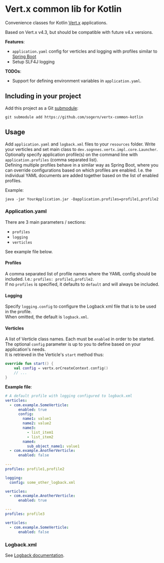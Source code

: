 # Vert.x common lib for Kotlin

Convenience classes for Kotlin [Vert.x](https://vertx.io/) applications.

Based on Vert.x v4.3, but should be compatible with future v4.x versions.

**Features**:
* `application.yaml` config for verticles and logging with profiles similar to [Spring Boot](https://docs.spring.io/spring-boot/docs/current/reference/html/features.html#features.external-config)
* Setup SLF4J logging

**TODOs**:
* Support for defining environment variables in `application.yaml`.


## Including in your project
Add this project as a Git [submodule](https://git-scm.com/book/en/v2/Git-Tools-Submodules):
```shell
git submodule add https://github.com/sogern/vertx-common-kotlin
```


## Usage

Add `application.yaml` and `logback.xml` files to your `resources` folder.
Write your verticles and set main class to `dev.sognnes.vertx.impl.core.Launcher`.
Optionally specify application profile(s) on the command line with `application.profiles` (comma separated list).<br/>
Defining multiple profiles behave in a similar way as Spring Boot, where you can override configurations based on which
profiles are enabled. I.e. the individual YAML documents are added together based on the list of enabled profiles.

Example:
```shell
java -jar YourApplication.jar -Dapplication.profiles=profile1,profile2
```

### Application.yaml
There are 3 main parameters / sections:
* `profiles`
* `logging`
* `verticles`

See example file below.

#### Profiles
A comma separated list of profile names where the YAML config should be included. I.e.: `profiles: profile1,profile2`.<br/>
If no `profiles` is specified, it defaults to `default` and will always be included.

#### Logging
Specify `logging.config` to configure the Logback xml file that is to be used in the profile.<br/>
When omitted, the default is `logback.xml`.

#### Verticles
A list of Verticle class names. Each must be `enabled` in order to be started.<br/>
The optional `config` parameter is up to you to define based on your application's needs.<br/>
It is retrieved in the Verticle's `start` method thus:

```kotlin
override fun start() {
    val config = vertx.orCreateContext.config()
    // ...
}
```

**Example file**:
```yaml
# A default profile with logging configured to logback.xml
verticles:
  - com.example.SomeVerticle:
      enabled: true
      config:
        name1: value1
        name2: value2
        name3:
          - list_item1
          - list_item2
        name4:
          sub_object_name1: value1
  - com.example.AnotherVerticle:
      enabled: false
        
---
profiles: profile1,profile2

logging:
  config: some_other_logback.xml

verticles:
  - com.example.AnotherVerticle:
      enabled: true

---
profiles: profile3

verticles:
  - com.example.SomeVerticle:
      enabled: false
```


### Logback.xml

See [Logback documentation](https://logback.qos.ch/manual/index.html).
